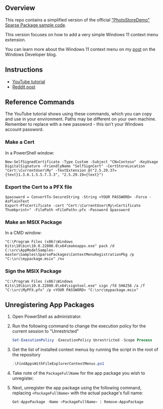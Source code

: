 ## Overview
This repo contains a simplified version of the official ["PhotoStoreDemo" Sparse Package sample code](https://github.com/microsoft/AppModelSamples/tree/master/Samples/SparsePackages). 

This version focuses on how to add a very simple Windows 11 context menu extension.

You can learn more about the Windows 11 context menu on my [post](https://blogs.windows.com/windowsdeveloper/2021/07/19/extending-the-context-menu-and-share-dialog-in-windows-11/) on the Windows Developer blog.

## Instructions

* [YouTube tutorial](https://www.youtube.com/watch?v=LfBQm-FY-2I)
* [Reddit post](https://www.reddit.com/r/Windows11/comments/12mfjca/how_to_write_your_own_windows_11_context_menu/)

## Reference Commands

The YouTube tutorial shows using these commands, which you can copy and use in your environment. Paths may be different on your own machine. Remember to replace <YOUR PASSWORD> with a new password - this isn't your Windows account password. 
### Make a Cert 
In a PowerShell window:
```
New-SelfSignedCertificate -Type Custom -Subject "CN=Contoso" -KeyUsage DigitalSignature -FriendlyName "SelfSignCert" -CertStoreLocation "Cert:\CurrentUser\My" -TextExtension @("2.5.29.37={text}1.3.6.1.5.5.7.3.3", "2.5.29.19={text}")
```
### Export the Cert to a PFX file
```
$password = ConvertTo-SecureString -String <YOUR PASSWORD> -Force -AsPlainText 
Export-PfxCertificate -cert "Cert:\CurrentUser\My\<Certificate Thumbprint>" -FilePath <FilePath>.pfx -Password $password
```
### Make an MSIX Package
In a CMD window:
```
"C:\Program Files (x86)\Windows Kits\10\bin\10.0.22000.0\x64\makeappx.exe" pack /d C:\src\AppModelSamples-master\Samples\SparsePackages\ContextMenuRegistrationPkg /p "C:\src\mypackage.msix" /nv
```
### Sign the MSIX Package
```
"C:\Program Files (x86)\Windows Kits\10\bin\10.0.22000.0\x64\signtool.exe" sign /fd SHA256 /a /f "C:\src\MyPFX.pfx" /p <YOUR PASSWORD> "C:\src\mypackage.msix"
```
## Unregistering App Packages
1. Open PowerShell as administrator.

2. Run the following command to change the execution policy for the current session to "Unrestricted"
    ```powershell
    Set-ExecutionPolicy -ExecutionPolicy Unrestricted -Scope Process
    ```

3. Get the list of installed context menus by running the script in the root of the repository
    ```powershell
    .\FindAppsWithFileExplorerContextMenus.ps1
    ```

4. Take note of the `PackageFullName` for the app package you wish to unregister.

5. Next, unregister the app package using the following command, replacing `<PackageFullName>` with the actual package's full name:
    ```powershell
    Get-AppxPackage -Name <PackageFullName> | Remove-AppxPackage
    ```
